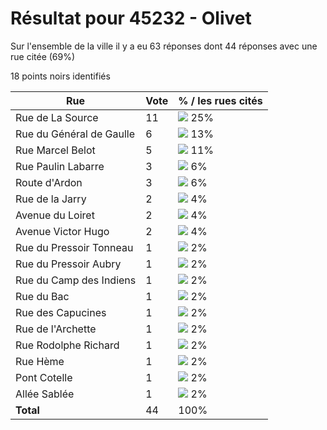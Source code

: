# Résultat pour 45232 - Olivet

Sur l'ensemble de la ville il y a eu 63 réponses dont 44 réponses avec une rue citée (69%)

18 points noirs identifiés

| Rue | Vote | % / les rues cités|
|-----|------|-------------------|
| Rue de La Source | 11 | <img src="../../img/bar_25.gif" />&nbsp;25%|
| Rue du Général de Gaulle | 6 | <img src="../../img/bar_13.gif" />&nbsp;13%|
| Rue Marcel Belot | 5 | <img src="../../img/bar_11.gif" />&nbsp;11%|
| Rue Paulin Labarre | 3 | <img src="../../img/bar_6.gif" />&nbsp;6%|
| Route d'Ardon | 3 | <img src="../../img/bar_6.gif" />&nbsp;6%|
| Rue de la Jarry | 2 | <img src="../../img/bar_4.gif" />&nbsp;4%|
| Avenue du Loiret | 2 | <img src="../../img/bar_4.gif" />&nbsp;4%|
| Avenue Victor Hugo | 2 | <img src="../../img/bar_4.gif" />&nbsp;4%|
| Rue du Pressoir Tonneau | 1 | <img src="../../img/bar_2.gif" />&nbsp;2%|
| Rue du Pressoir Aubry | 1 | <img src="../../img/bar_2.gif" />&nbsp;2%|
| Rue du Camp des Indiens | 1 | <img src="../../img/bar_2.gif" />&nbsp;2%|
| Rue du Bac | 1 | <img src="../../img/bar_2.gif" />&nbsp;2%|
| Rue des Capucines | 1 | <img src="../../img/bar_2.gif" />&nbsp;2%|
| Rue de l'Archette | 1 | <img src="../../img/bar_2.gif" />&nbsp;2%|
| Rue Rodolphe Richard | 1 | <img src="../../img/bar_2.gif" />&nbsp;2%|
| Rue Hème | 1 | <img src="../../img/bar_2.gif" />&nbsp;2%|
| Pont Cotelle | 1 | <img src="../../img/bar_2.gif" />&nbsp;2%|
| Allée Sablée | 1 | <img src="../../img/bar_2.gif" />&nbsp;2%|
| **Total** | 44 | 100%|
